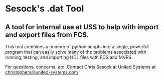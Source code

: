 # Sesock's .dat Tool

## A tool for internal use at USS to help with import and export files from FCS.
This tool combines a number of python scripts into a single, powerful program that can easily solve many of the problems associated with running, testing, and importing HDL files with FCS and MVRS.

For questions, concerns, etc. Contact Chris Sesock at United Systems at christophers@united-systems.com
